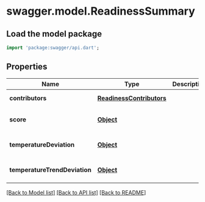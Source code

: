 # swagger.model.ReadinessSummary

## Load the model package
```dart
import 'package:swagger/api.dart';
```

## Properties
Name | Type | Description | Notes
------------ | ------------- | ------------- | -------------
**contributors** | [**ReadinessContributors**](ReadinessContributors.md) |  | [default to null]
**score** | [**Object**](Object.md) |  | [optional] [default to null]
**temperatureDeviation** | [**Object**](Object.md) |  | [optional] [default to null]
**temperatureTrendDeviation** | [**Object**](Object.md) |  | [optional] [default to null]

[[Back to Model list]](../README.md#documentation-for-models) [[Back to API list]](../README.md#documentation-for-api-endpoints) [[Back to README]](../README.md)

